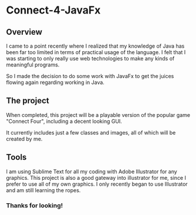 # Connect-4-JavaFx

## Overview

I came to a point recently where I realized that my knowledge of Java has been far too limited in terms of practical usage of the language.  I felt that I was starting to only really use web technologies to make any kinds of meaningful programs.

So I made the decision to do some work with JavaFx to get the juices flowing again regarding working in Java.

## The project

When completed, this project will be a playable version of the popular game "Connect Four", including a decent looking GUI.  

It currently includes just a few classes and images, all of which will be created by me.

## Tools

I am using Sublime Text for all my coding with Adobe Illustrator for any graphics.  This project is also a good gateway into illustrator for me, since I prefer to use all of my own graphics.  I only recently began to use Illustrator and am still learning the ropes.

### Thanks for looking!